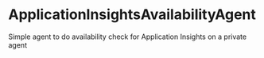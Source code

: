 # ApplicationInsightsAvailabilityAgent
Simple agent to do availability check for Application Insights on a private agent
